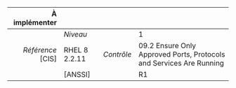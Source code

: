 
|           À implémenter    |    |    |    |
|----------------:|:---|---:|:---|
|                 |*Niveau*|| 1 |
|*Référence* [CIS]| RHEL 8 2.2.11 |*Contrôle*| 09.2 Ensure Only Approved Ports, Protocols and Services Are Running |
|                 |[ANSSI] || R1 |

